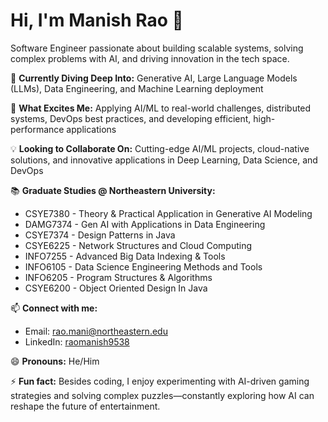 # Hi, I'm Manish Rao 👋

Software Engineer passionate about building scalable systems, solving complex problems with AI, and driving innovation in the tech space.

🌱 **Currently Diving Deep Into:** Generative AI, Large Language Models (LLMs), Data Engineering, and Machine Learning deployment

👀 **What Excites Me:** Applying AI/ML to real-world challenges, distributed systems, DevOps best practices, and developing efficient, high-performance applications

💡 **Looking to Collaborate On:** Cutting-edge AI/ML projects, cloud-native solutions, and innovative applications in Deep Learning, Data Science, and DevOps

📚 **Graduate Studies @ Northeastern University:**
- CSYE7380 - Theory & Practical Application in Generative AI Modeling
- DAMG7374 - Gen AI with Applications in Data Engineering
- CSYE7374 - Design Patterns in Java
- CSYE6225 - Network Structures and Cloud Computing
- INFO7255 - Advanced Big Data Indexing & Tools
- INFO6105 - Data Science Engineering Methods and Tools
- INFO6205 - Program Structures & Algorithms
- CSYE6200 - Object Oriented Design In Java

📫 **Connect with me:**
- Email: rao.mani@northeastern.edu
- LinkedIn: [raomanish9538](https://www.linkedin.com/in/raomanish9538/)

😄 **Pronouns:** He/Him

⚡ **Fun fact:** Besides coding, I enjoy experimenting with AI-driven gaming strategies and solving complex puzzles—constantly exploring how AI can reshape the future of entertainment.
